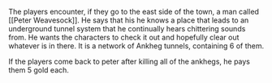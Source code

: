 The players encounter, if they go to the east side of the town, a man called [[Peter Weavesock]]. He says that his he knows a place that leads to an underground tunnel system that he continually hears chittering sounds from. He wants the characters to check it out and hopefully clear out whatever is in there. It is a network of Ankheg tunnels, containing 6 of them.

If the players come back to peter after killing all of the ankhegs, he pays them 5 gold each. 